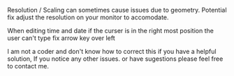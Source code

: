 Resolution / Scaling can sometimes cause issues due to geometry. Potential fix adjust the resolution on your monitor to accomodate. 

When editing time and date if the curser is in the right most position the user can't type fix arrow key over left

I am not a coder and don't know how to correct this if you have a helpful solution, If you notice any other issues. or have sugestions please feel free to contact me.
